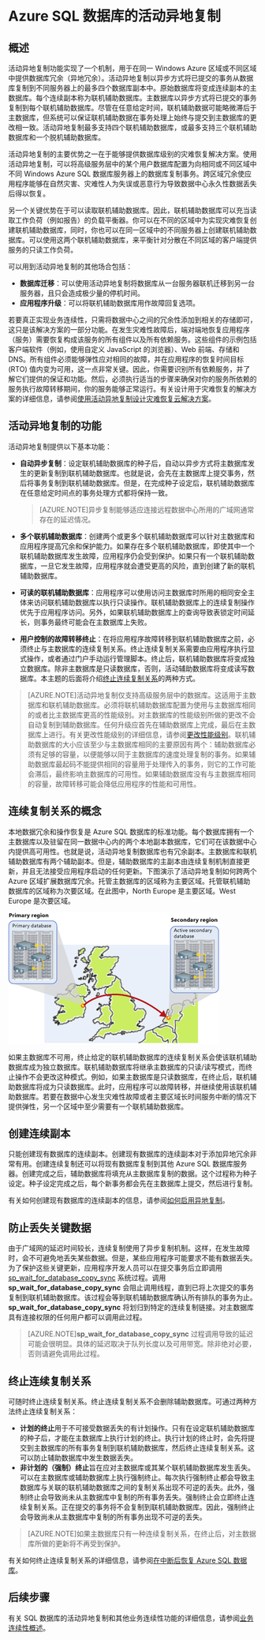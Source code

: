 <properties
	pageTitle="Azure SQL 数据库的活动异地复制"
	description="本主题介绍 SQL 数据库的活动异地复制及其用法。"
	services="sql-database"
	documentationCenter="na"
	authors="rothja"
	manager="jeffreyg"
	editor="monicar" />


<tags
	ms.service="sql-database"
	ms.date="10/21/2015"
	wacn.date="12/22/2015" />

# Azure SQL 数据库的活动异地复制

## 概述
活动异地复制功能实现了一个机制，用于在同一 Windows Azure 区域或不同区域中提供数据库冗余（异地冗余）。活动异地复制以异步方式将已提交的事务从数据库复制到不同服务器上的最多四个数据库副本中。原始数据库将变成连续副本的主数据库。每个连续副本称为联机辅助数据库。主数据库以异步方式将已提交的事务复制到每个联机辅助数据库。尽管在任意给定时间，联机辅助数据可能略微滞后于主数据库，但系统可以保证联机辅助数据在事务处理上始终与提交到主数据库的更改相一致。活动异地复制最多支持四个联机辅助数据库，或最多支持三个联机辅助数据库和一个脱机辅助数据库。

活动异地复制的主要优势之一在于能够提供数据库级别的灾难恢复解决方案。使用活动异地复制，可以将高级服务层中的某个用户数据库配置为向相同或不同区域中不同 Windows Azure SQL 数据库服务器上的数据库复制事务。跨区域冗余使应用程序能够在自然灾害、灾难性人为失误或恶意行为导致数据中心永久性数据丢失后得以恢复。

另一个关键优势在于可以读取联机辅助数据库。因此，联机辅助数据库可以充当读取工作负荷（例如报告）的负载平衡器。你可以在不同的区域中为实现灾难恢复创建联机辅助数据库，同时，你也可以在同一区域中的不同服务器上创建联机辅助数据库。可以使用这两个联机辅助数据库，来平衡针对分散在不同区域的客户端提供服务的只读工作负荷。

可以用到活动异地复制的其他场合包括：

- **数据库迁移**：可以使用活动异地复制将数据库从一台服务器联机迁移到另一台服务器，且只会造成极少量的停机时间。
- **应用程序升级**：可以将联机辅助数据库用作故障回复选项。

若要真正实现业务连续性，只需将数据中心之间的冗余性添加到相关的存储即可，这只是该解决方案的一部分功能。在发生灾难性故障后，端对端地恢复应用程序（服务）需要恢复构成该服务的所有组件以及所有依赖服务。这些组件的示例包括客户端软件（例如，使用自定义 JavaScript 的浏览器）、Web 前端、存储和 DNS。所有组件必须能够弹性应对相同的故障，并在应用程序的恢复时间目标 (RTO) 值内变为可用，这一点非常关键。因此，你需要识别所有依赖服务，并了解它们提供的保证和功能。然后，必须执行适当的步骤来确保对你的服务所依赖的服务执行故障转移期间，你的服务能够正常运行。有关设计用于灾难恢复的解决方案的详细信息，请参阅[使用活动异地复制设计灾难恢复云解决方案](/documentation/articles/sql-database-designing-cloud-solutions-for-disaster-recover)。

## 活动异地复制的功能
活动异地复制提供以下基本功能：

- **自动异步复制**：设定联机辅助数据库的种子后，自动以异步方式将主数据库发生的更新复制到联机辅助数据库。也就是说，会先在主数据库上提交事务，然后将事务复制到联机辅助数据库。但是，在完成种子设定后，联机辅助数据库在任意给定时间点的事务处理方式都将保持一致。
	>[AZURE.NOTE]异步复制能够适应连接远程数据中心所用的广域网通常存在的延迟情况。

- **多个联机辅助数据库**：创建两个或更多个联机辅助数据库可以针对主数据库和应用程序提高冗余和保护能力。如果存在多个联机辅助数据库，即使其中一个联机辅助数据库发生故障，应用程序仍会受到保护。如果只有一个联机辅助数据库，一旦它发生故障，应用程序就会遭受更高的风险，直到创建了新的联机辅助数据库。

- **可读的联机辅助数据库**：应用程序可以使用访问主数据库时所用的相同安全主体来访问联机辅助数据库以执行只读操作。联机辅助数据库上的连续复制操作优先于应用程序访问。另外，如果联机辅助数据库上的查询导致表锁定时间延长，则事务最终可能会在主数据库上失败。

- **用户控制的故障转移终止**：在将应用程序故障转移到联机辅助数据库之前，必须终止与主数据库的连续复制关系。终止连续复制关系需要由应用程序执行显式操作，或者通过门户手动运行管理脚本。终止后，联机辅助数据库将变成独立数据库。除非主数据库是只读数据库，否则，活动辅助数据库将变成读写数据库。本主题的后面将介绍[终止连续复制关系](/documentation/articles/#termination-of-a-continuous-copy-relationship)的两种方式。

>[AZURE.NOTE]活动异地复制仅支持高级服务层中的数据库。这适用于主数据库和联机辅助数据库。必须将联机辅助数据库配置为使用与主数据库相同的或者比主数据库更高的性能级别。对主数据库的性能级别所做的更改不会自动复制到辅助数据库。任何升级应首先在辅助数据库上完成，最后在主数据库上进行。有关更改性能级别的详细信息，请参阅[更改性能级别](sql-database-scale-up)。联机辅助数据库的大小应该至少与主数据库相同的主要原因有两个：辅助数据库必须有足够的容量，以便能够以同于主数据库的速度处理复制的事务。如果辅助数据库最起码不能提供相同的容量用于处理传入的事务，则它的工作可能会滞后，最终影响主数据库的可用性。如果辅助数据库没有与主数据库相同的容量，故障转移可能会降低应用程序的性能和可用性。

## 连续复制关系的概念
本地数据冗余和操作恢复是 Azure SQL 数据库的标准功能。每个数据库拥有一个主数据库以及驻留在同一数据中心内的两个本地副本数据库，它们可在该数据中心内提供高可用性。也就是说，活动异地复制数据库也有冗余副本。主数据库和联机辅助数据库有两个辅助副本。但是，辅助数据库的主副本由连续复制机制直接更新，并且无法接受应用程序启动的任何更新。下图演示了活动异地复制如何跨两个 Azure 区域扩展数据库冗余。托管主数据库的区域称为主要区域。托管联机辅助数据库的区域称为次要区域。在此图中，North Europe 是主要区域。West Europe 是次要区域。

![连续复制关系](./media/sql-database-active-geo-replication/continuous-copy-relationships.gif)

如果主数据库不可用，终止给定的联机辅助数据库的连续复制关系会使该联机辅助数据库成为独立数据库。联机辅助数据库将继承主数据库的只读/读写模式，而终止操作不会更改这种模式。例如，如果主数据库是只读数据库，在终止后，联机辅助数据库将成为只读数据库。此时，应用程序可以故障转移，并继续使用该联机辅助数据库。若要在数据中心发生灾难性故障或者主要区域长时间服务中断的情况下提供弹性，另一个区域中至少需要有一个联机辅助数据库。

## 创建连续副本
只能创建现有数据库的连续副本。创建现有数据库的连续副本对于添加异地冗余非常有用。创建连续复制还可以将现有数据库复制到其他 Azure SQL 数据库服务器。创建完成之后，辅助数据库将填充从主数据库复制的数据。这个过程称为种子设定。种子设定完成之后，每个新事务都会先在主数据库上提交，然后进行复制。

有关如何创建现有数据库的连续副本的信息，请参阅[如何启用异地复制](/documentation/articles/sql-database-business-continuity-design#how-to-enable-geo-replication)。

## 防止丢失关键数据
由于广域网的延迟时间较长，连续复制使用了异步复制机制。这样，在发生故障时，会不可避免地丢失某些数据。但是，某些应用程序可能要求不能有数据丢失。为了保护这些关键更新，应用程序开发人员可以在提交事务后立即调用 [sp\_wait\_for\_database\_copy\_sync](https://msdn.microsoft.com/zh-cn/library/dn467644.aspx) 系统过程。调用 **sp\_wait\_for\_database\_copy\_sync** 会阻止调用线程，直到已将上次提交的事务复制到联机辅助数据库。该过程会等到联机辅助数据库确认所有排队的事务为止。**sp\_wait\_for\_database\_copy\_sync** 将划归到特定的连续复制链接。对主数据库具有连接权限的任何用户都可以调用此过程。

>[AZURE.NOTE]**sp\_wait\_for\_database\_copy\_sync** 过程调用导致的延迟可能会很明显。具体的延迟取决于队列长度以及可用带宽。除非绝对必要，否则请避免调用此过程。

## 终止连续复制关系
可随时终止连续复制关系。终止连续复制关系不会删除辅助数据库。可通过两种方法终止连续复制关系：

- **计划的终止**用于不可接受数据丢失的有计划操作。只有在设定联机辅助数据库的种子后，才能在主数据库上执行计划的终止。执行计划的终止时，会先将提交到主数据库的所有事务复制到联机辅助数据库，然后终止连续复制关系。这可以防止辅助数据库中发生数据丢失。
- **非计划的（强制）终止**旨在应对主数据库或其某个联机辅助数据库发生丢失。可以在主数据库或辅助数据库上执行强制终止。每次执行强制终止都会导致主数据库与关联的联机辅助数据库之间的复制关系出现不可逆的丢失。此外，强制终止会导致尚未从主数据库中复制的所有事务丢失。强制终止会立即终止连续复制关系。正在提交的事务将不会复制到联机辅助数据库。因此，强制终止会导致尚未从主数据库中复制的所有事务出现不可逆的丢失。

>[AZURE.NOTE]如果主数据库只有一种连续复制关系，在终止后，对主数据库所做的更新将不再受到保护。

有关如何终止连续复制关系的详细信息，请参阅[在中断后恢复 Azure SQL 数据库](/documentation/articles/sql-database-disaster-recovery)。

## 后续步骤
有关 SQL 数据库的活动异地复制和其他业务连续性功能的详细信息，请参阅[业务连续性概述](/documentation/articles/sql-database-business-continuity)。

<!---HONumber=Mooncake_1207_2015-->